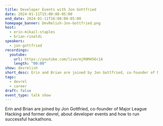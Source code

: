 ```yaml
---
title: Developer Events with Jon Gottfried
date: 2024-01-11T15:00:00-05:00
end_date: 2024-01-11T16:00:00-05:00
homepage_banner: DevRelish-Jon-Gottfried.png
host: 
  - erin-mikail-staples
  - brian-rinaldi
speakers:
  - jon-gottfried
recordings:
  youtube:
    url: https://youtube.com/live/mjR0M456c1A
    length: "00:00"
show: devrelish
short_desc: Erin and Brian are joined by Jon Gottfried, co-founder of Major League Hacking and former devrel, about developer events and how to run successful hackathons.
tags:
  - devrel
  - career
draft: false
event_type: talk show
---
```


Erin and Brian are joined by Jon Gottfried, co-founder of Major League Hacking and former devrel, about developer events and how to run successful hackathons.